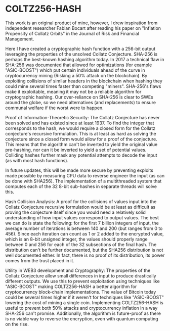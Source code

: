 # COLTZ256-HASH
This work is an original product of mine, however, I drew inspiration from independent researcher Fabian Bocart after reading his paper on "Inflation Propensity of Collatz Orbits" in the Journal of Risk and Financial Management.

Here I have created a cryptographic hash function with a 256-bit output leveraging the properties of the unsolved Collatz Conjecture. SHA-256 is perhaps the best-known hashing algorithm today. In 2017 a technical flaw in SHA-256 was documented that allowed for optimizations (for example "ASIC-BOOST") which put certain individuals ahead of the curve in cryptocurrency mining (Risking a 50% attack on the blockchain). By exploiting collisions of similar headers in the blockchain when hashing they could mine several times faster than competing "miners". SHA-256's flaws make it exploitable, meaning it may not be a reliable algorithm for cryptographic hashing. Our over-reliance on SHA-256 is clear to SWEs around the globe, so we need alternatives (and replacements) to ensure communal welfare if the worst were to happen.

Proof of Information-Theoretic Security:
The Collatz Conjecture has never been solved and has existed since at least 1937. To find the integer that corresponds to the hash, we would require a closed form for the Collatz conjecture's recursive formulation. This is at least as hard as solving the conjecture since a closed form would allow for a proof of the conjecture. This means that the algorithm can't be inverted to yield the original value pre-hashing, nor can it be inverted to yield a set of potential values. Colliding hashes further mask any potential attempts to decode the input (as with most hash functions).

In future updates, this will be made more secure by preventing exploits made possible by measuring CPU data to reverse engineer the input (as can be done with SHA256). The implementation of a multithreaded system that computes each of the 32 8-bit sub-hashes in separate threads will solve this.

Hash Collision Analysis:
A proof for the collisions of values input into the Collatz Conjecture recursive formulation would be at least as difficult as proving the conjecture itself since you would need a relatively solid understanding of how input values correspond to output values. The best we can do is state the following: for the first 7 billion integers of input, the average number of iterations is between 140 and 200 (but ranges from 0 to 456). Since each iteration can count as 1 or 2 added to the encrypted value, which is an 8-bit unsigned integer, the values should properly range between 0 and 256 for each of the 32 subsections of the final hash. The distribution can't be further documented, but the SHA256 distribution is not well documented either. In fact, there is no proof of its distribution, its power comes from the trust placed in it. 

Utility in WEB3 development and Cryptography:
The properties of the Collatz Conjecture allow small differences in input to produce drastically different outputs. We use this to prevent exploitation using techniques like "ASIC-BOOST" making COLTZ256-HASH a better algorithm for cryptocurrency block-chain implementations. The value of Bitcoin today could be several times higher if it weren't for techniques like "ASIC-BOOST" lowering the cost of mining a single coin. Implementing COLTZ256-HASH is useful to prevent both 50% attacks and cryptocurrency inflation in a way SHA-256 can't promise. Additionally, the algorithm is future-proof as there is no viable way to reverse the encryption, even with quantum computing on the rise.
